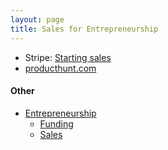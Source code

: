```yaml
---
layout: page
title: Sales for Entrepreneurship
---
```


* Stripe: [Starting sales](https://stripe.com/guides/atlas/starting-sales)
* [producthunt.com](https://www.producthunt.com/)

#### Other
* [Entrepreneurship](/entrepreneurship)
  * [Funding](/entrepreneurship/funding)
  * [Sales](/entrepreneurship/sales)

